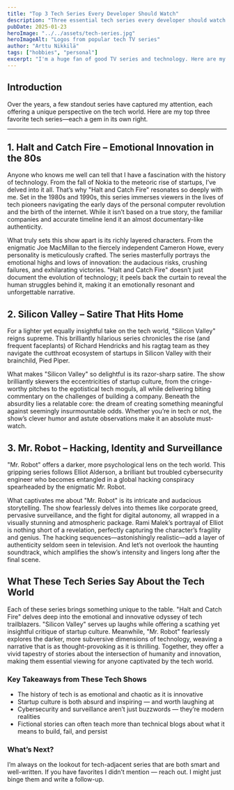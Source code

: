 ```yaml
---
title: "Top 3 Tech Series Every Developer Should Watch"
description: "Three essential tech series every developer should watch — drama, satire, and suspense from Halt and Catch Fire to Mr. Robot."
pubDate: 2025-01-23
heroImage: "../../assets/tech-series.jpg"
heroImageAlt: "Logos from popular tech TV series"
author: "Arttu Nikkilä"
tags: ["hobbies", "personal"]
excerpt: "I'm a huge fan of good TV series and technology. Here are my top 3 essential tech series every developer should watch — drama, satire, and suspense from Halt and Catch Fire to Mr. Robot."
---
```


## Introduction

Over the years, a few standout series have captured my attention, each offering a unique perspective on the tech world. Here are my top three favorite tech series—each a gem in its own right.

---

## 1. Halt and Catch Fire – Emotional Innovation in the 80s

Anyone who knows me well can tell that I have a fascination with the history of technology. From the fall of Nokia to the meteoric rise of startups, I’ve delved into it all. That’s why "Halt and Catch Fire" resonates so deeply with me. Set in the 1980s and 1990s, this series immerses viewers in the lives of tech pioneers navigating the early days of the personal computer revolution and the birth of the internet. While it isn’t based on a true story, the familiar companies and accurate timeline lend it an almost documentary-like authenticity.

What truly sets this show apart is its richly layered characters. From the enigmatic Joe MacMillan to the fiercely independent Cameron Howe, every personality is meticulously crafted. The series masterfully portrays the emotional highs and lows of innovation: the audacious risks, crushing failures, and exhilarating victories. "Halt and Catch Fire" doesn’t just document the evolution of technology; it peels back the curtain to reveal the human struggles behind it, making it an emotionally resonant and unforgettable narrative.

## 2. Silicon Valley – Satire That Hits Home

For a lighter yet equally insightful take on the tech world, "Silicon Valley" reigns supreme. This brilliantly hilarious series chronicles the rise (and frequent faceplants) of Richard Hendricks and his ragtag team as they navigate the cutthroat ecosystem of startups in Silicon Valley with their brainchild, Pied Piper.

What makes "Silicon Valley" so delightful is its razor-sharp satire. The show brilliantly skewers the eccentricities of startup culture, from the cringe-worthy pitches to the egotistical tech moguls, all while delivering biting commentary on the challenges of building a company. Beneath the absurdity lies a relatable core: the dream of creating something meaningful against seemingly insurmountable odds. Whether you’re in tech or not, the show’s clever humor and astute observations make it an absolute must-watch.

## 3. Mr. Robot – Hacking, Identity and Surveillance

"Mr. Robot" offers a darker, more psychological lens on the tech world. This gripping series follows Elliot Alderson, a brilliant but troubled cybersecurity engineer who becomes entangled in a global hacking conspiracy spearheaded by the enigmatic Mr. Robot.

What captivates me about "Mr. Robot" is its intricate and audacious storytelling. The show fearlessly delves into themes like corporate greed, pervasive surveillance, and the fight for digital autonomy, all wrapped in a visually stunning and atmospheric package. Rami Malek’s portrayal of Elliot is nothing short of a revelation, perfectly capturing the character’s fragility and genius. The hacking sequences—astonishingly realistic—add a layer of authenticity seldom seen in television. And let’s not overlook the haunting soundtrack, which amplifies the show’s intensity and lingers long after the final scene.

## What These Tech Series Say About the Tech World

Each of these series brings something unique to the table. "Halt and Catch Fire" delves deep into the emotional and innovative odyssey of tech trailblazers. "Silicon Valley" serves up laughs while offering a scathing yet insightful critique of startup culture. Meanwhile, "Mr. Robot" fearlessly explores the darker, more subversive dimensions of technology, weaving a narrative that is as thought-provoking as it is thrilling. Together, they offer a vivid tapestry of stories about the intersection of humanity and innovation, making them essential viewing for anyone captivated by the tech world.

### Key Takeaways from These Tech Shows

- The history of tech is as emotional and chaotic as it is innovative
- Startup culture is both absurd and inspiring — and worth laughing at
- Cybersecurity and surveillance aren’t just buzzwords — they’re modern realities
- Fictional stories can often teach more than technical blogs about what it means to build, fail, and persist

### What’s Next?

I’m always on the lookout for tech-adjacent series that are both smart and well-written. If you have favorites I didn’t mention — reach out. I might just binge them and write a follow-up.
